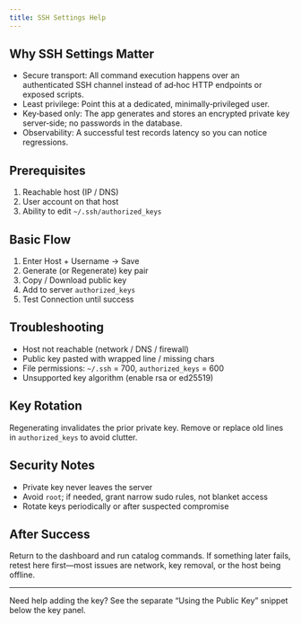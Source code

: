 ```yaml
---
title: SSH Settings Help
---
```


## Why SSH Settings Matter

- Secure transport: All command execution happens over an authenticated SSH channel instead of ad‑hoc HTTP endpoints or exposed scripts.
- Least privilege: Point this at a dedicated, minimally‑privileged user.
- Key‑based only: The app generates and stores an encrypted private key server‑side; no passwords in the database.
- Observability: A successful test records latency so you can notice regressions.

## Prerequisites

1. Reachable host (IP / DNS)
2. User account on that host
3. Ability to edit `~/.ssh/authorized_keys`

## Basic Flow

1. Enter Host + Username → Save
2. Generate (or Regenerate) key pair
3. Copy / Download public key
4. Add to server `authorized_keys`
5. Test Connection until success

## Troubleshooting

- Host not reachable (network / DNS / firewall)
- Public key pasted with wrapped line / missing chars
- File permissions: `~/.ssh` = 700, `authorized_keys` = 600
- Unsupported key algorithm (enable rsa or ed25519)

## Key Rotation

Regenerating invalidates the prior private key. Remove or replace old lines in `authorized_keys` to avoid clutter.

## Security Notes

- Private key never leaves the server
- Avoid `root`; if needed, grant narrow sudo rules, not blanket access
- Rotate keys periodically or after suspected compromise

## After Success

Return to the dashboard and run catalog commands. If something later fails, retest here first—most issues are network, key removal, or the host being offline.

---

Need help adding the key? See the separate “Using the Public Key” snippet below the key panel.
